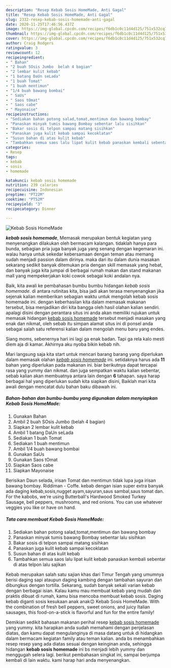 ```yaml
---
description: "Resep Kebab Sosis HomeMade, Anti Gagal"
title: "Resep Kebab Sosis HomeMade, Anti Gagal"
slug: 2332-resep-kebab-sosis-homemade-anti-gagal
date: 2020-11-25T17:46:56.437Z
image: https://img-global.cpcdn.com/recipes/f6db1c0c11d4d125/751x532cq70/kebab-sosis-homemade-foto-resep-utama.jpg
thumbnail: https://img-global.cpcdn.com/recipes/f6db1c0c11d4d125/751x532cq70/kebab-sosis-homemade-foto-resep-utama.jpg
cover: https://img-global.cpcdn.com/recipes/f6db1c0c11d4d125/751x532cq70/kebab-sosis-homemade-foto-resep-utama.jpg
author: Craig Rodgers
ratingvalue: 3
reviewcount: 12
recipeingredient:
- " Bahan"
- "2 buah SOsis Jumbo  belah 4 bagian"
- "2 lembar kulit kebab"
- "1 batang DaUn seLada"
- "1 buah Tomat"
- "1 buah mentimun"
- "1/4 buah bawang bombai"
- " SaUs"
- " Saos tOmat"
- " Saos cabe"
- " Mayonaise"
recipeinstructions:
- "Sediakan bahan potong salad,tomat,mentimun dan bawang bombay"
- "Panaskan minyak tumis bawang Bombay sebentar lalu sisihkan"
- "Bakar sosis di telpon sampai matang sisihkan"
- "Panaskan juga kulit kebab sampai kecoklatan"
- "Susun bahan di atas kulit kebab"
- "Tambahkan semua saos lalu lipat kulit kebab panaskan kembali sebentar di atas telpon lalu sajikan"
categories:
- Resep
tags:
- kebab
- sosis
- homemade

katakunci: kebab sosis homemade 
nutrition: 239 calories
recipecuisine: Indonesian
preptime: "PT22M"
cooktime: "PT52M"
recipeyield: "3"
recipecategory: Dinner

---
```



![Kebab Sosis HomeMade](https://img-global.cpcdn.com/recipes/f6db1c0c11d4d125/751x532cq70/kebab-sosis-homemade-foto-resep-utama.jpg)

<b><i>kebab sosis homemade</i></b>, Memasak merupakan bentuk kegiatan yang menyenangkan dilakukan oleh bermacam kalangan. tidaklah hanya para bunda, sebagian pria juga banyak juga yang senang dengan kegemaran ini. walau hanya untuk sekedar kebersamaan dengan teman atau memang sudah menjadi passion dalam dirinya. maka dari itu dalam dunia masakan sekarang sedikit banyak ditemukan pria dengan skill memasak yang hebat, dan banyak juga kita jumpai di berbagai rumah makan dan stand makanan mall yang mempekerjakan koki cowok sebagai koki andalan nya.

Baik, kita awali ke pembahasan bumbu bumbu hidangan <i>kebab sosis homemade</i>. di antara rutinitas kita, bisa jadi akan terasa menyenangkan jika sejenak kalian memberikan sebagian waktu untuk mengolah kebab sosis homemade ini. dengan keberhasilan kita dalam memasak makanan tersebut, bisa menjadikan diri kita bangga oleh hasil olahan kalian sendiri. apalagi disini dengan perantara situs ini anda akan memiliki rujukan untuk memasak hidangan <u>kebab sosis homemade</u> tersebut menjadi masakan yang enak dan nikmat, oleh sebab itu simpan alamat situs ini di ponsel anda sebagai salah satu referensi kalian dalam mengolah menu baru yang endes.

Siang moms, sebenernya hari ini lagi ga enak badan. Tapi ga rela kalo mesti diem aja di kamar. Akhirnya aku nyoba bikin kebab nih.


Mari langsung saja kita start untuk mencari barang barang yang diperlukan dalam memasak olahan <u><i>kebab sosis homemade</i></u> ini. setidaknya harus ada <b>11</b> bahan yang diperlukan pada makanan ini. biar berikutnya dapat tercapai rasa yang yummy dan nikmat. dan juga sempatkan waktu kalian sebentar, sebab kalian akan membuatnya antara lain dengan <b>6</b> tahapan. saya harap berbagai hal yang diperlukan sudah kita siapkan disini, Baiklah mari kita awali dengan mencatat dulu bahan baku dibawah ini.

<!--inarticleads1-->

##### Bahan-bahan dan bumbu-bumbu yang digunakan dalam menyiapkan Kebab Sosis HomeMade:

1. Gunakan  Bahan
1. Ambil 2 buah SOsis Jumbo  (belah 4 bagian)
1. Siapkan 2 lembar kulit kebab
1. Ambil 1 batang DaUn seLada
1. Sediakan 1 buah Tomat
1. Sediakan 1 buah mentimun
1. Ambil 1/4 buah bawang bombai
1. Gunakan  SaUs
1. Gunakan  Saos tOmat
1. Siapkan  Saos cabe
1. Siapkan  Mayonaise


Berisikan Daun selada, irisan Tomat dan mentimun tidak lupa juga irisan bawang bombay. Riddiman - Coffe. kebab dengan isian super extra banyak ada daging kebab,sosis,nugget ayam,sayuran,saus sambal,saus tomat dan. For the kabobs, we&#39;re using Butterball&#39;s Hardwood Smoked Turkey Sausage, bell peppers, mushrooms, and red onions. You can use whatever veggies you like or have on hand. 

<!--inarticleads2-->

##### Tata cara membuat Kebab Sosis HomeMade:

1. Sediakan bahan potong salad,tomat,mentimun dan bawang bombay
1. Panaskan minyak tumis bawang Bombay sebentar lalu sisihkan
1. Bakar sosis di telpon sampai matang sisihkan
1. Panaskan juga kulit kebab sampai kecoklatan
1. Susun bahan di atas kulit kebab
1. Tambahkan semua saos lalu lipat kulit kebab panaskan kembali sebentar di atas telpon lalu sajikan


Kebab merupakan salah satu sajian khas dari Timur Tengah yang umumnya berisi daging sapi ataupun daging kambing dengan tambahan sayuran dan dibungkus dengan tortilla. Sekarang, sudah banyak sekali varian kebab dengan berbagai isian. Kalau kamu mau membuat kebab yang mudah dan praktis dibuat di rumah, kamu bisa mencoba membuat kebab sosis. Daging kebab diganti sosis kesukaan anak anak😉 Kebab Sosis HomeMade. With the combination of fresh bell peppers, sweet onions, and juicy Italian sausages, this food-on-a-stick is flavorful and fun for the entire family! 

Demikian sedikit bahasan makanan perihal resep <u>kebab sosis homemade</u> yang yummy. kita harapkan anda sudah memahami dengan penjelasan diatas, dan kamu dapat mengulanginya di masa datang untuk di hidangkan dalam bermacam kegiatan family atau teman kalian. anda bs menambahkan resep resep yang ada diatas sesuai dengan keinginan anda, sehingga hidangan <b>kebab sosis homemade</b> ini bs menjadi lebih yummy dan menggugah selera lagi. berikut pembahasan singkat ini, sampai berjumpa kembali di lain waktu. kami harap hari anda menyenangkan.
